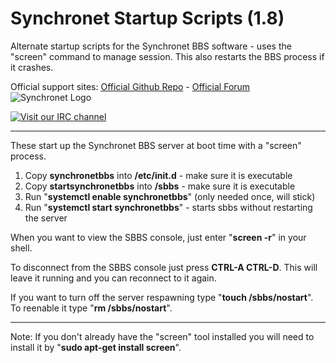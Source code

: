 # Synchronet Startup Scripts (1.8)
Alternate startup scripts for the Synchronet BBS software - uses the "screen" command to manage session. This also restarts the BBS process if it crashes.

Official support sites: [Official Github Repo](https://github.com/fstltna/SynchronetStartup) - [Official Forum](https://synchronetbbs.org/index.php/forum/alternate-startup-scripts) 
![Synchronet Logo](https://SynchronetBBS.org/SynchronetLogo.png) 

[![Visit our IRC channel](https://kiwiirc.com/buttons/irc.synchro.net/SynchronetFans.png)](https://kiwiirc.com/client/irc.synchro.net/?nick=guest|?#SynchronetFans)

---
These start up the Synchronet BBS server at boot time with a "screen" process.

1. Copy **synchronetbbs** into **/etc/init.d** - make sure it is executable
2. Copy **startsynchronetbbs** into **/sbbs** - make sure it is executable
3. Run "**systemctl enable synchronetbbs**" (only needed once, will stick)
4. Run "**systemctl start synchronetbbs**" - starts sbbs without restarting the server

When you want to view the SBBS console, just enter "**screen -r**" in your shell.

To disconnect from the SBBS console just press **CTRL-A CTRL-D**. This will leave it running and you can reconnect to it again.

If you want to turn off the server respawning type "**touch /sbbs/nostart**". To reenable it type "**rm /sbbs/nostart**".

---
Note: If you don't already have the "screen" tool installed you will need to install it by "**sudo apt-get install screen**".
